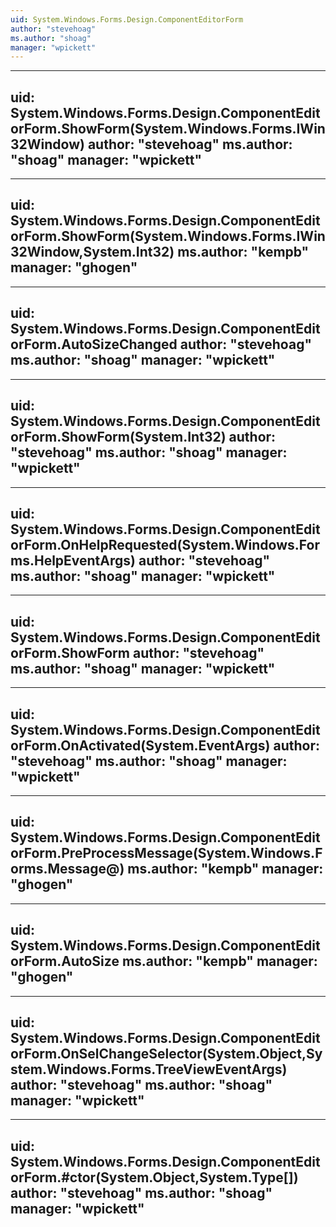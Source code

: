 ```yaml
---
uid: System.Windows.Forms.Design.ComponentEditorForm
author: "stevehoag"
ms.author: "shoag"
manager: "wpickett"
---
```


---
uid: System.Windows.Forms.Design.ComponentEditorForm.ShowForm(System.Windows.Forms.IWin32Window)
author: "stevehoag"
ms.author: "shoag"
manager: "wpickett"
---

---
uid: System.Windows.Forms.Design.ComponentEditorForm.ShowForm(System.Windows.Forms.IWin32Window,System.Int32)
ms.author: "kempb"
manager: "ghogen"
---

---
uid: System.Windows.Forms.Design.ComponentEditorForm.AutoSizeChanged
author: "stevehoag"
ms.author: "shoag"
manager: "wpickett"
---

---
uid: System.Windows.Forms.Design.ComponentEditorForm.ShowForm(System.Int32)
author: "stevehoag"
ms.author: "shoag"
manager: "wpickett"
---

---
uid: System.Windows.Forms.Design.ComponentEditorForm.OnHelpRequested(System.Windows.Forms.HelpEventArgs)
author: "stevehoag"
ms.author: "shoag"
manager: "wpickett"
---

---
uid: System.Windows.Forms.Design.ComponentEditorForm.ShowForm
author: "stevehoag"
ms.author: "shoag"
manager: "wpickett"
---

---
uid: System.Windows.Forms.Design.ComponentEditorForm.OnActivated(System.EventArgs)
author: "stevehoag"
ms.author: "shoag"
manager: "wpickett"
---

---
uid: System.Windows.Forms.Design.ComponentEditorForm.PreProcessMessage(System.Windows.Forms.Message@)
ms.author: "kempb"
manager: "ghogen"
---

---
uid: System.Windows.Forms.Design.ComponentEditorForm.AutoSize
ms.author: "kempb"
manager: "ghogen"
---

---
uid: System.Windows.Forms.Design.ComponentEditorForm.OnSelChangeSelector(System.Object,System.Windows.Forms.TreeViewEventArgs)
author: "stevehoag"
ms.author: "shoag"
manager: "wpickett"
---

---
uid: System.Windows.Forms.Design.ComponentEditorForm.#ctor(System.Object,System.Type[])
author: "stevehoag"
ms.author: "shoag"
manager: "wpickett"
---
